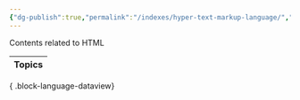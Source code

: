 ```yaml
---
{"dg-publish":true,"permalink":"/indexes/hyper-text-markup-language/","title":"HTML Contents","dgShowLocalGraph":true,"dgEnableSearch":true}
---
```


Contents related to HTML
<br>

| Topics |
| ------ |

{ .block-language-dataview}